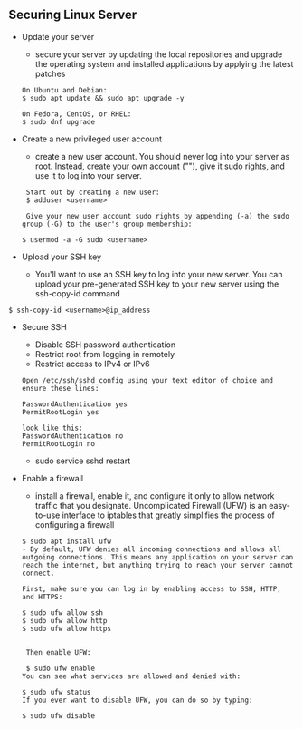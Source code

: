 
## Securing Linux Server

- Update your server
  - secure your server by updating the local repositories and upgrade the operating system and installed applications by applying the latest patches
  ```
  On Ubuntu and Debian:
  $ sudo apt update && sudo apt upgrade -y
  
  On Fedora, CentOS, or RHEL:
  $ sudo dnf upgrade
  ```
  
 - Create a new privileged user account
    - create a new user account. You should never log into your server as root. Instead, create your own account ("<user>"), give it sudo rights, and use it to log into your server. 
    ```
     Start out by creating a new user:
     $ adduser <username>

     Give your new user account sudo rights by appending (-a) the sudo group (-G) to the user's group membership:

    $ usermod -a -G sudo <username>
    ```
 - Upload your SSH key
    - You'll want to use an SSH key to log into your new server. You can upload your pre-generated SSH key to your new server using the ssh-copy-id command
  ```
  $ ssh-copy-id <username>@ip_address
  ```
 
- Secure SSH
  - Disable SSH password authentication
  - Restrict root from logging in remotely
  - Restrict access to IPv4 or IPv6
  ```
  Open /etc/ssh/sshd_config using your text editor of choice and ensure these lines:

  PasswordAuthentication yes
  PermitRootLogin yes
  
  look like this:
  PasswordAuthentication no
  PermitRootLogin no
  ```
  - sudo service sshd restart

- Enable a firewall
  - install a firewall, enable it, and configure it only to allow network traffic that you designate. Uncomplicated Firewall (UFW) is an easy-to-use interface to iptables that greatly simplifies the process of configuring a firewall
  ```
  $ sudo apt install ufw
  - By default, UFW denies all incoming connections and allows all outgoing connections. This means any application on your server can reach the internet, but anything trying to reach your server cannot connect.

  First, make sure you can log in by enabling access to SSH, HTTP, and HTTPS:

  $ sudo ufw allow ssh 
  $ sudo ufw allow http
  $ sudo ufw allow https
  
  
   Then enable UFW:

   $ sudo ufw enable
  You can see what services are allowed and denied with:

  $ sudo ufw status
  If you ever want to disable UFW, you can do so by typing:

  $ sudo ufw disable
  ```
